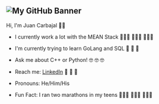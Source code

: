 ![My GitHub Banner](https://github.com/juancarbajal98/juancarbajal98/raw/master/GitHub-Banner.gif)
------------------------------------------------------
Hi, I'm Juan Carbajal 🙋🏽‍ 

- I currently work a lot with the MEAN Stack 👨🏽‍💻 👨🏽‍💻 👨🏽‍💻

- I'm currently trying to learn GoLang and SQL 🔬 🔬 🔬

- Ask me about C++ or Python! 🤓 🤓 🤓

- Reach me: [LinkedIn](https://www.linkedin.com/in/juancarbajal/) 👔 👔 👔

- Pronouns: He/Him/His

- Fun Fact: I ran two marathons in my teens 🏃🏽‍♂️ 🏃🏽‍♂️ 🏃🏽‍♂️

<!--
**juancarbajal98/juancarbajal98** is a ✨ _special_ ✨ repository because its `README.md` (this file) appears on your GitHub profile.

Here are some ideas to get you started:

- 🔭 I’m currently working on ...
- 🌱 I’m currently learning ...
- 👯 I’m looking to collaborate on ...
- 🤔 I’m looking for help with ...
- 💬 Ask me about ...
- 📫 How to reach me: ...
- 😄 Pronouns: ...
- ⚡ Fun fact: ...
-->
